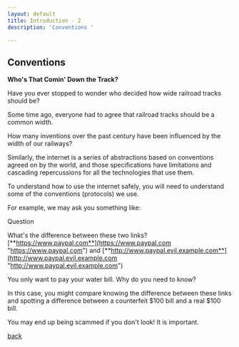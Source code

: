 ```yaml
---
layout: default
title: Introduction - 2
description: 'Conventions '

---
```

## Conventions

**Who's That Comin' Down the Track?**

Have you ever stopped to wonder who decided how wide railroad tracks should be?

Some time ago, everyone had to agree that railroad tracks should be a common width.

How many inventions over the past century have been influenced by the width of our railways?

Similarly, the internet is a series of abstractions based on conventions agreed on by the world, and those specifications have limitations and cascading repercussions for all the technologies that use them.

To understand how to use the internet safely, you will need to understand some of the conventions (protocols) we use.

For example, we may ask you something like:

Question

What's the difference between these two links?  
[**https://www.paypal.com**](https://www.paypal.com "https://www.paypal.com") and [**http://www.paypal.evil.example.com**](http://www.paypal.evil.example.com "http://www.paypal.evil.example.com")

You only want to pay your water bill. Why do you need to know?

In this case, you might compare knowing the difference between these links and spotting a difference between a counterfeit $100 bill and a real $100 bill.

You may end up being scammed if you don't look! It is important.


[back](./)